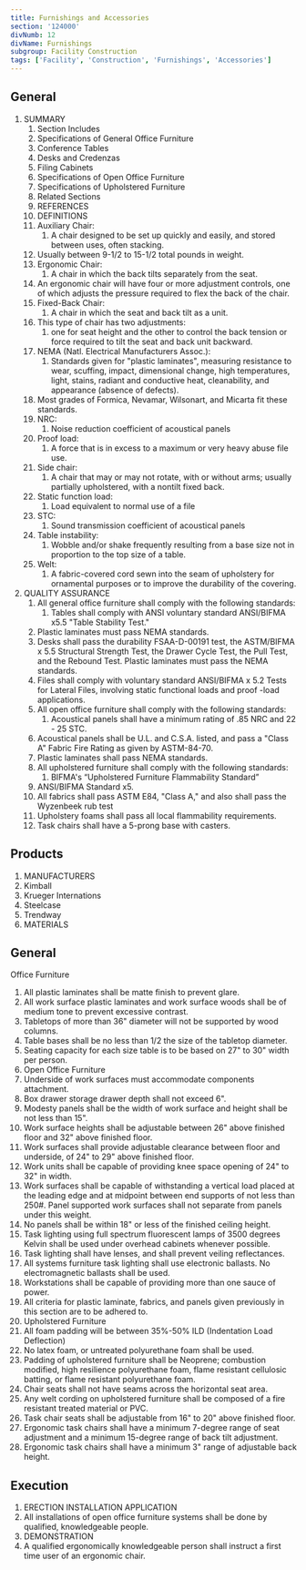 ```yaml
---
title: Furnishings and Accessories
section: '124000'
divNumb: 12
divName: Furnishings
subgroup: Facility Construction
tags: ['Facility', 'Construction', 'Furnishings', 'Accessories']
---
```


## General

1. SUMMARY
   1. Section Includes
   1. Specifications of General Office Furniture
   1. Conference Tables
   1. Desks and Credenzas
   1. Filing Cabinets
   1. Specifications of Open Office Furniture
   1. Specifications of Upholstered Furniture
   1. Related Sections
   1. REFERENCES
   1. DEFINITIONS
   1. Auxiliary Chair:
      1. A chair designed to be set up quickly and easily, and stored between uses, often stacking.
   1. Usually between 9-1/2 to 15-1/2 total pounds in weight.
   1. Ergonomic Chair:
      1. A chair in which the back tilts separately from the seat.
   1. An ergonomic chair will have four or more adjustment controls, one of which adjusts the pressure required to flex the back of the chair.
   1. Fixed-Back Chair:
      1. A chair in which the seat and back tilt as a unit.
   1. This type of chair has two adjustments:
      1. one for seat height and the other to control the back tension or force required to tilt the seat and back unit backward.
   1. NEMA (Natl. Electrical Manufacturers Assoc.):
      1. Standards given for "plastic laminates", measuring resistance to wear, scuffing, impact, dimensional change, high temperatures, light, stains, radiant and conductive heat, cleanability, and appearance (absence of defects).
   1. Most grades of Formica, Nevamar, Wilsonart, and Micarta fit these standards.
   1. NRC:
      1. Noise reduction coefficient of acoustical panels
   1. Proof load:
      1. A force that is in excess to a maximum or very heavy abuse file use.
   1. Side chair:
      1. A chair that may or may not rotate, with or without arms; usually partially upholstered, with a nontilt fixed back.
   1. Static function load:
      1. Load equivalent to normal use of a file
   1. STC:
      1. Sound transmission coefficient of acoustical panels
   1. Table instability:
      1. Wobble and/or shake frequently resulting from a base size not in proportion to the top size of a table.
   1. Welt:
      1. A fabric-covered cord sewn into the seam of upholstery for ornamental purposes or to improve the durability of the covering.
1. QUALITY ASSURANCE
   1. All general office furniture shall comply with the following standards:
      1. Tables shall comply with ANSI voluntary standard ANSI/BIFMA x5.5 "Table Stability Test."
   1. Plastic laminates must pass NEMA standards.
   1. Desks shall pass the durability FSAA-D-00191 test, the ASTM/BIFMA x 5.5 Structural Strength Test, the Drawer Cycle Test, the Pull Test, and the Rebound Test. Plastic laminates must pass the NEMA standards.
   1. Files shall comply with voluntary standard ANSI/BIFMA x 5.2 Tests for Lateral Files, involving static functional loads and proof -load applications.
   1. All open office furniture shall comply with the following standards:
      1. Acoustical panels shall have a minimum rating of .85 NRC and 22 - 25 STC.
   1. Acoustical panels shall be U.L. and C.S.A. listed, and pass a "Class A" Fabric Fire Rating as given by ASTM-84-70.
   1. Plastic laminates shall pass NEMA standards.
   1. All upholstered furniture shall comply with the following standards:
      1. BIFMA's “Upholstered Furniture Flammability Standard”
   1. ANSI/BIFMA Standard x5.
   1. All fabrics shall pass ASTM E84, "Class A," and also shall pass the Wyzenbeek rub test
   1. Upholstery foams shall pass all local flammability requirements.
   1. Task chairs shall have a 5-prong base with casters.

## Products

1.  MANUFACTURERS
1.  Kimball
1.  Krueger Internations
1.  Steelcase
1.  Trendway
1.  MATERIALS

## General

Office Furniture

1.  All plastic laminates shall be matte finish to prevent glare.
1.  All work surface plastic laminates and work surface woods shall be of medium tone to prevent excessive contrast.
1.  Tabletops of more than 36" diameter will not be supported by wood columns.
1.  Table bases shall be no less than 1/2 the size of the tabletop diameter.
1.  Seating capacity for each size table is to be based on 27" to 30" width per person.
1.  Open Office Furniture
1.  Underside of work surfaces must accommodate components attachment.
1.  Box drawer storage drawer depth shall not exceed 6".
1.  Modesty panels shall be the width of work surface and height shall be not less than 15".
1.  Work surface heights shall be adjustable between 26" above finished floor and 32" above finished floor.
1.  Work surfaces shall provide adjustable clearance between floor and underside, of 24" to 29" above finished floor.
1.  Work units shall be capable of providing knee space opening of 24" to 32" in width.
1.  Work surfaces shall be capable of withstanding a vertical load placed at the leading edge and at midpoint between end supports of not less than 250#. Panel supported work surfaces shall not separate from panels under this weight.
1.  No panels shall be within 18" or less of the finished ceiling height.
1.  Task lighting using full spectrum fluorescent lamps of 3500 degrees Kelvin shall be used under overhead cabinets whenever possible.
1.  Task lighting shall have lenses, and shall prevent veiling reflectances.
1.  All systems furniture task lighting shall use electronic ballasts. No electromagnetic ballasts shall be used.
1.  Workstations shall be capable of providing more than one sauce of power.
1.  All criteria for plastic laminate, fabrics, and panels given previously in this section are to be adhered to.
1.  Upholstered Furniture
1.  All foam padding will be between 35%-50% ILD (Indentation Load Deflection)
1.  No latex foam, or untreated polyurethane foam shall be used.
1.  Padding of upholstered furniture shall be Neoprene; combustion modified, high resilience polyurethane foam, flame resistant cellulosic batting, or flame resistant polyurethane foam.
1.  Chair seats shall not have seams across the horizontal seat area.
1.  Any welt cording on upholstered furniture shall be composed of a fire resistant treated material or PVC.
1.  Task chair seats shall be adjustable from 16" to 20" above finished floor.
1.  Ergonomic task chairs shall have a minimum 7-degree range of seat adjustment and a minimum 15-degree range of back tilt adjustment.
1.  Ergonomic task chairs shall have a minimum 3" range of adjustable back height.

## Execution

1.  ERECTION INSTALLATION APPLICATION
1.  All installations of open office furniture systems shall be done by qualified, knowledgeable people.
1.  DEMONSTRATION
1.  A qualified ergonomically knowledgeable person shall instruct a first time user of an ergonomic chair.
